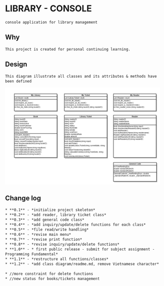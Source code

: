 

# LIBRARY - CONSOLE  

```
console application for library management
```

## Why  

```
This project is created for personal continuing learning.
```

## Design

```
This diagram illustrate all classes and its attributes & methods have been defined
```
![alt text](https://github.com/bacsidien94/csharp-console-quanlythuvien/blob/master/class-diagram.png)


## Change log  

```
* **0.1** - *initialize project skeleton* 
* **0.2** - *add reader, library ticket class*  
* **0.3** - *add general code class* 
* **0.4** - *add inquiry/update/delete functions for each class*  
* **0.5** - *file read/write handling*   
* **0.6** - *revise main menu* 
* **0.7** - *revise print function*
* **0.8** - *revise inquiry/update/delete functions*   
* **1.0** - * first public release - submit for subject assignment - Programming Fundamental*   
* **1.1** - *restructure all functions/classes*   
* **1.2** - *add class diagram/readme.md, remove Vietnamese character*

* //more constraint for delete functions   
* //new status for books/tickets management   
```
